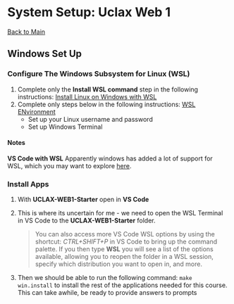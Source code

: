 # System Setup: Uclax Web 1

[Back to Main](../../README.md)

## Windows Set Up

### Configure The Windows Subsystem for Linux (WSL)

1. Complete only the **Install WSL command** step in the following instructions: <a href="https://learn.microsoft.com/en-us/windows/wsl/install" target="InstallWSL">Install Linux on Windows with WSL</a>
2. Complete only steps below in the following instructions: <a href="https://learn.microsoft.com/en-us/windows/wsl/setup/environment#set-up-your-linux-username-and-password" target="InstallWSL">WSL ENvironment</a>
    - Set up your Linux username and password
    - Set up Windows Terminal

#### Notes

**VS Code with WSL**
Apparently windows has added a lot of support for WSL, which you may want to explore <a href="https://learn.microsoft.com/en-us/windows/wsl/setup/environment#use-visual-studio-code" target="UseWSL">here</a>.

### Install Apps

1. With **UCLAX-WEB1-Starter** open in **VS Code**
2. This is where its uncertain for me - we need to open the WSL Terminal in VS Code to the **UCLAX-WEB1-Starter** folder.

    > You can also access more VS Code WSL options by using the shortcut: _CTRL+SHIFT+P_ in VS Code to bring up the command palette. If you then type **WSL** you will see a list of the options available, allowing you to reopen the folder in a WSL session, specify which distribution you want to open in, and more.

3. Then we should be able to run the following command: `make win.install` to install the rest of the applications needed for this course. This can take awhile, be ready to provide answers to prompts
